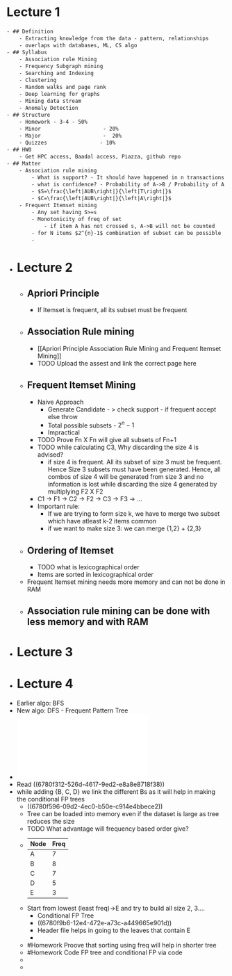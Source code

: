 # Lecture 1
	- ## Definition
		- Extracting knowledge from the data - pattern, relationships
		- overlaps with databases, ML, CS algo
	- ## Syllabus
		- Association rule Mining
		- Frequency Subgraph mining
		- Searching and Indexing
		- Clustering
		- Random walks and page rank
		- Deep learning for graphs
		- Mining data stream
		- Anomaly Detection
	- ## Structure
		- Homework - 3-4 - 50%
		- Minor                    - 20%
		- Major                    -  20%
		- Quizzes                 - 10%
	- ## HW0
		- Get HPC access, Baadal access, Piazza, github repo
	- ## Matter
		- Association rule mining
			- What is support? - It should have happened in n transactions
			- what is confidence? - Probability of A->B / Probability of A
			- $S=\frac{\left|AUB\right|}{\left|T\right|}$
			- $C=\frac{\left|AUB\right|}{\left|A\right|}$
		- Frequent Itemset mining
			- Any set having S>=s
			- Monotonicity of freq of set
				- if item A has not crossed s, A->B will not be counted
			- for N items $2^{n}-1$ combination of subset can be possible
			-
- # Lecture 2
	- ## Apriori Principle
		- If Itemset is frequent, all its subset must be frequent
	- ## Association Rule mining
		- [[Apriori Principle Association Rule Mining and Frequent Itemset Mining]]
		- TODO Upload the assest and link the correct page here
	- ## Frequent Itemset Mining
		- Naive Approach
			- Generate Candidate - > check support - if frequent accept else throw
			- Total possible subsets - $2^{n}-1$
			- Impractical
		- TODO Prove Fn X Fn will give all subsets of Fn+1
		- TODO while calculating C3, Why discarding the size 4 is advised?
			- if size 4 is frequent. All its subset of size 3 must be frequent. Hence Size 3 subsets must have been generated. Hence, all combos of size 4 will be generated from size 3 and no information is lost while discarding the size 4 generated by multiplying F2 X F2
		- C1 -> F1 -> C2 -> F2 -> C3 -> F3 -> ...
		- Important rule:
			- If we are trying to form size k, we have to merge two subset which have atleast k-2 items common
			- if we want to make size 3: we can merge {1,2} + {2,3}
	- ## Ordering of Itemset
		- TODO what is lexicographical order
		- Items are sorted in lexicographical order
	- Frequent Itemset mining needs more memory and can not be done in RAM
	- Association rule mining can be done with less memory and with RAM
		-
- # Lecture 3
- # Lecture 4
- Earlier algo: BFS
- New algo: DFS -  Frequent Pattern Tree
- ![Frequent Pattern Mining.pdf](../assets/Frequent_Pattern_Mining_1736504057586_0.pdf)
- Read ((6780f312-526d-4617-9ed2-e8a8e8718f38))
- while adding {B, C, D} we link the different Bs as it will help in making the conditional FP trees
	- ((6780f596-09d2-4ec0-b50e-c914e4bbece2))
	- Tree can be loaded into memory even if the dataset is large as tree reduces the size
	- TODO What advantage will frequency based order  give?
	- |**Node**|**Freq**|
	  | -------- | ------- |
	  | A  | 7   |
	  | B | 8     |
	  | C    | 7    |
	  |D|5|
	  |E|3|
	- Start from lowest (least freq)->E and try to build all size 2, 3....
		- Conditional FP Tree
		- ((6780f9b6-12e4-472e-a73c-a449665e901d))
		- Header file helps in going to the leaves that contain E
		-
	- #Homework Proove that sorting using freq will help in shorter tree
	- #Homework Code FP tree and conditional FP via code
	-
	-